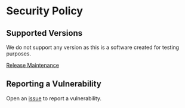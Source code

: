 # Security Policy

## Supported Versions

We do not support any version as this is a software created for testing purposes.

[Release Maintenance](nothing)

## Reporting a Vulnerability

Open an [issue](https://github.com/mauroseb/tradezero-frontend/issues/new/choose) to report a vulnerability.
